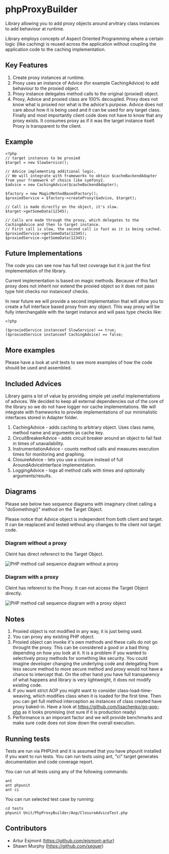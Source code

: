 # phpProxyBuilder

Library allowing you to add proxy objects around arvitrary class instances to add behaviour at runtime. 

Library employs concepts of Aspect Oriented Programming where a certain logic (like caching) is reused across the
application without coupling the application code to the caching implementation.

## Key Features

1. Create proxy instances at runtime. 
2. Proxy uses an instance of Advice (for example CachingAdvice) to add behaviour to the proxied object.
3. Proxy instance delegates method calls to the original (proxied) object.
4. Proxy, Advice and proxied class are 100% decoupled. Proxy does not know what is proxied nor what is the 
advice's purpose. Advice does not care about how it is being used and it can be used for any target class.
Finally and most importantly client code does not have to know that any proxy exists. It consumes proxy as if it was
the target instance itself. Proxy is transparent to the client.

## Example

    <?php
    // target instances to be proxied
    $target = new SlowService();

    // Advice implementing additional logic.
    // We will integrate with frameworks to obtain $cacheBackendAdapter from your framework of choice like symfony2.
    $advice = new CachingAdvice($cacheBackendAdapter);

    $factory = new MagicMethodBasedFactory();
    $proxiedService = $factory->createProxy($advice, $target);

    // Call is made directly on the object, it's slow.
    $target->getSomeData(12345);

    // Calls are made through the proxy, which delegates to the CachingAdvice and then to target instance.
    // First call is slow, the second call is fast as it is being cached.
    $proxiedService->getSomeData(12345);
    $proxiedService->getSomeData(12345);

## Future Implementations

The code you can see now has full test coverage but it is just the first implementation of the library.

Current implementation is based on magic methods. Because of this fact proxy does not inherit nor extend the 
proxied object so it does not pass type hint checks nor instanceof checks.

In near future we will provide a second implementation that will allow you to create a full interface based proxy
from any object. This way proxy will be fully interchangable with the target instance and will pass type checks like:

    <?php
    
    ($proxiedService instanceof SlowService) == true;
    ($proxiedService instanceof CachingAdvice) == false;

## More examples

Please have a look at unit tests to see more examples of how the code should be used and assembled.

## Included Advices

Library gains a lot of value by providing simple yet useful implementations of advices. We decided to 
keep all external dependencies out of the core of the library so we do not have logger nor cache implementations.
We will integrate with frameworks to provide implementations of our minimalistic interfaces stored in Adapter folder.

1. CachingAdvice - adds caching to arbitrary object. Uses class name, method name and arguments as cache key.
2. CircuitBreakerAdvice - adds circuit breaker around an object to fail fast in times of unavailability.
3. InstrumentationAdvice - counts method calls and measures execution times for monitoring and graphing.
4. ClosureAdvice - lets you use a closure instead of full AroundAdviceInterface implementation.
5. LoggingAdvice - logs all method calls with times and optionally arguments/results.

## Diagrams

Please see below two sequence diagrams with imaginary clinet calling a "doSomething()" method on the Target Object.

Please notice that Advice object is independent from both client and target. It can be reaplaced and tested without
any changes to the client not target code.

### Diagram without a proxy

Cleint has direct referenct to the Target Object.

![PHP method call sequence diagram without a proxy](https://raw.github.com/ejsmont-artur/phpProxyBuilder/master/docs/images/sequence-diagram-without-a-proxy.png "sequence diagram without a proxy")

### Diagram with a proxy

Cleint has referenct to the Proxy. It can not access the Target Object directly.

![PHP method call sequence diagram with a proxy object](https://raw.github.com/ejsmont-artur/phpProxyBuilder/master/docs/images/sequence-diagram-with-a-proxy.png "sequence diagram with a proxy object")

## Notes

1. Proxied object is not modified in any way, it is just being used. 
2. You can proxy any existing PHP object.
3. Proxied object can invoke it's own methods and these calls do not go throught the proxy. 
    This can be considered a good or a bad thing depending on how you look at it. It is a problem if you wanted to 
    selectively proxy methods for something like security. You could imagine developer changing the underlying code
    and delegating from less secure method to more secure method and proxy would not have a chance to intercept that.
    On the other hand you have full transparency of what happens and library is very lightweight, it does not modify existing code.
4. If you want strict AOP you might want to consider class-load-time-weaving, which modifies class when it is loaded for the first time.
    Then you can get full method interception as instances of class created have proxy baked-in.
    Have a look at https://github.com/lisachenko/go-aop-php as it looks promising (not sure if it is production ready)
5. Performance is an imporant factor and we will provide benchmarks and make sure code does not slow down the overall
    execution.

## Running tests

Tests are run via PHPUnit and it is assumed that you have phpunit installed if you want to run tests.
You can run tests using ant, "ci" target generates documentation and code coverage report. 

You can run all tests using any of the following commands:

    ant
    ant phpunit
    ant ci

You can run selected test case by running:

    cd tests
    phpunit Unit/PhpProxyBuilder/Aop/ClosureAdviceTest.php

## Contributors

* Artur Esjmont (https://github.com/ejsmont-artur)
* Shawn Murphy (https://github.com/seguer)
